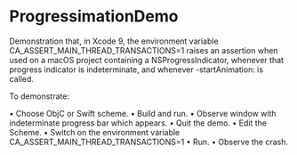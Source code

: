 # ProgressimationDemo

Demonstration that, in Xcode 9, the environment variable CA_ASSERT_MAIN_THREAD_TRANSACTIONS=1 raises an assertion when used on a macOS project containing a NSProgressIndicator, whenever that progress indicator is indeterminate, and whenever -startAnimation: is called.

To demonstrate:

• Choose ObjC or Swift scheme.
• Build and run.
• Observe window with indeterminate progress bar which appears.
• Quit the demo.
• Edit the Scheme.
• Switch on the environment variable CA_ASSERT_MAIN_THREAD_TRANSACTIONS=1
• Run.
• Observe the crash.
